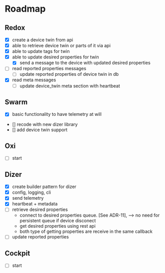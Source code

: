 # Roadmap

## Redox

- [x] create a device twin from api
- [x] able to retrieve device twin or parts of it via api
- [x] able to update tags for twin
- [x] able to update desired properties for twin
  - [x] send a message to the device with updated desired properties
- [ ] read reported properties messages
  - [ ] update reported properties of device twin in db
- [x] read meta messages
  - [ ] update device_twin meta section with heartbeat

## Swarm

- [x] basic functionality to have telemetry at will
- [] recode with new dizer library
- [] add device twin support

## Oxi

- [ ] start

## Dizer

- [x] create builder pattern for dizer
- [x] config, logging, cli
- [x] send telemetry
- [x] heartbeat + metadata
- [ ] retrieve desired properties
  - connect to desired properties queue. [See ADR-11], --> no need for persistent queue if device disconect
  - get desired properties using rest api
  - both type of getting properties are receive in the same callback
- [ ] update reported properties

## Cockpit

- [ ] start
